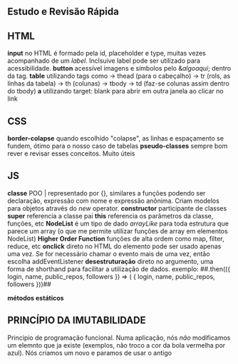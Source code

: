 ## Estudo e Revisão Rápida ##

## HTML ##
__input__ no HTML é formado pela id, placeholder e type, muitas vezes acompanhado de um *label*.
Inclsuive label pode ser utilizado para acessibilidade.
__button__ acessível imagens e símbolos pelo &*algoaqui*; dentro da tag.
__table__ utilizando tags como 
-> thead (para o cabeçalho)
-> tr (rols, as linhas da tabela) 
-> th (colunas)
-> tbody 
-> td (faz-se colunas assim dentro do tbody)
__a__ utilizando target: blank para abrir em outra janela ao clicar no link

## CSS ##
__border-colapse__ quando escolhido "colapse", as linhas e espaçamento se fundem, ótimo para o nosso caso de tabelas
__pseudo-classes__ sempre bom rever e revisar esses conceitos. Muito úteis

## JS ##
__classe__ POO | representado por {}, similares a funções podendo ser declaração, expressão com nome e expressão anônima. Criam modelos para objetos através do *new* operator.
__constructor__ participante de classes
__super__ referencia a classe pai
__this__ referencia os parâmetros da classe, funções, etc
__NodeList__ é um tipo de dado *arrayLike* para toda estrutura que parece um array (o que me permite utilizar funções de array em elementos NodeList)
__Higher Order Function__ funções de alta ordem como map, filter, reduce, etc
__onclick__ direto no HTML do elemento pode ser usado apenas uma vez. Se for necessário chamar o evento mais de uma vez, então escolha addEventListener 
__desestruturação__ direto no argumento, uma forma de shorthand para facilitar a utilização de dados. exemplo:
##.then(({ login, name, public_repos, followers }) => (
      {
      login,
      name,
      public_repos,
      followers
    }))##

__métodos estáticos__ 

## PRINCÍPIO DA IMUTABILIDADE ##
Principio de programação funcional. Numa aplicação, nós _não_ modificamos um elemnto que ja existe (exemplos, não troco a cor da bola vermelha por azul). Nós criamos um novo e paramos de usar o antigo